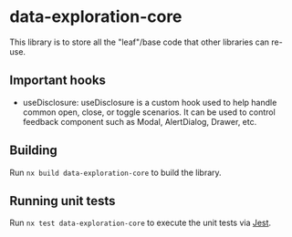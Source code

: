 # data-exploration-core

This library is to store all the "leaf"/base code that other libraries can re-use.


## Important hooks

- useDisclosure: useDisclosure is a custom hook used to help handle common open, close, or toggle scenarios. It can be used to control feedback component such as Modal, AlertDialog, Drawer, etc.

## Building

Run `nx build data-exploration-core` to build the library.

## Running unit tests

Run `nx test data-exploration-core` to execute the unit tests via [Jest](https://jestjs.io).
